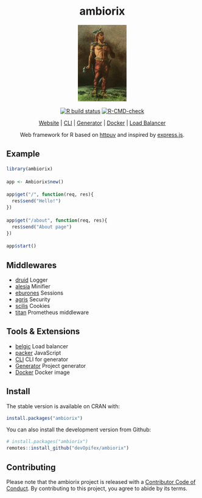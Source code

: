 <div align="center">

# ambiorix

<img src="man/figures/ambiorix.png" height = "200px"/>

<!-- badges: start -->
[![R build status](https://github.com/devOpifex/ambiorix/workflows/R-CMD-check/badge.svg)](https://github.com/devOpifex/ambiorix/actions)
[![R-CMD-check](https://github.com/devOpifex/ambiorix/workflows/R-CMD-check/badge.svg)](https://github.com/devOpifex/ambiorix/actions)
<!-- badges: end -->

[Website](https://ambiorix.dev) | [CLI](https://github.com/devOpifex/ambiorix-cli) | [Generator](https://github.com/devOpifex/ambiorix.generator) | [Docker](https://hub.docker.com/r/jcoenep/ambiorix) | [Load Balancer](https://github.com/devOpifex/belgic)

Web framework for R based on [httpuv](https://github.com/rstudio/httpuv) and inspired by [express.js](https://github.com/expressjs/express).

</div>


## Example

``` r
library(ambiorix)

app <- Ambiorix$new()

app$get("/", function(req, res){
  res$send("Hello!")
})

app$get("/about", function(req, res){
  res$send("About page")
})

app$start()
```

## Middlewares

- [druid](https://github.com/devOpifex/druid) Logger
- [alesia](https://github.com/devOpifex/alesia) Minifier
- [eburones](https://github.com/devOpifex/eburones) Sessions
- [agris](https://github.com/devOpifex/druid) Security
- [scilis](https://github.com/devOpifex/scilis) Cookies
- [titan](https://github.com/devOpifex/titan) Prometheus middleware

## Tools & Extensions

- [belgic](https://github.com/devOpifex/belgic) Load balancer
- [packer](https://github.com/JohnCoene/packer) JavaScript
- [CLI](https://github.com/devOpifex/ambiorix-cli) CLI for generator
- [Generator](https://github.com/devOpifex/ambiorix.generator) Project generator
- [Docker](https://hub.docker.com/r/jcoenep/ambiorix) Docker image

## Install

The stable version is available on CRAN with:

```r
install.packages("ambiorix")
```

You can also install the development version from Github:

```r
# install.packages("ambiorix")
remotes::install_github("devOpifex/ambiorix")
```

## Contributing

Please note that the ambiorix project is released with a [Contributor Code of Conduct](https://contributor-covenant.org/version/2/0/CODE_OF_CONDUCT.html). By contributing to this project, you agree to abide by its terms.
